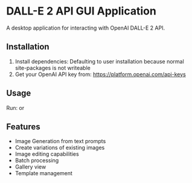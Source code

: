 # DALL-E 2 API GUI Application

A desktop application for interacting with OpenAI DALL-E 2 API.

## Installation
1. Install dependencies: Defaulting to user installation because normal site-packages is not writeable
2. Get your OpenAI API key from: https://platform.openai.com/api-keys

## Usage
Run:  or 

## Features
- Image Generation from text prompts
- Create variations of existing images  
- Image editing capabilities
- Batch processing
- Gallery view
- Template management

